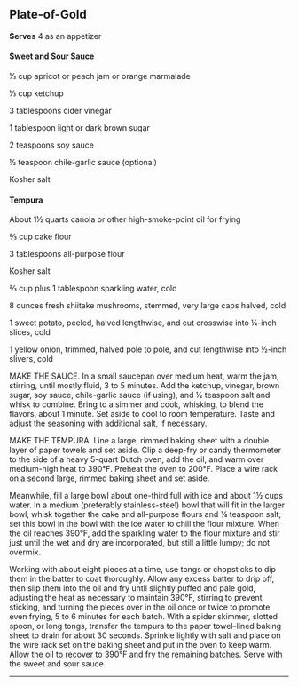 ﻿## Plate-of-Gold

**Serves** 4 as an appetizer

#### Sweet and Sour Sauce

⅓ cup apricot or peach jam or orange marmalade

⅓ cup ketchup

3 tablespoons cider vinegar

1 tablespoon light or dark brown sugar

2 teaspoons soy sauce

½ teaspoon chile-garlic sauce (optional)

Kosher salt

#### Tempura

About 1½ quarts canola or other high-smoke-point oil for frying

⅔ cup cake flour

3 tablespoons all-purpose flour

Kosher salt

⅔ cup plus 1 tablespoon sparkling water, cold

8 ounces fresh shiitake mushrooms, stemmed, very large caps halved, cold

1 sweet potato, peeled, halved lengthwise, and cut crosswise into ¼-inch slices, cold

1 yellow onion, trimmed, halved pole to pole, and cut lengthwise into ½-inch slivers, cold

MAKE THE SAUCE. In a small saucepan over medium heat, warm the jam, stirring, until mostly fluid, 3 to 5 minutes. Add the ketchup, vinegar, brown sugar, soy sauce, chile-garlic sauce (if using), and ½ teaspoon salt and whisk to combine. Bring to a simmer and cook, whisking, to blend the flavors, about 1 minute. Set aside to cool to room temperature. Taste and adjust the seasoning with additional salt, if necessary.

MAKE THE TEMPURA. Line a large, rimmed baking sheet with a double layer of paper towels and set aside. Clip a deep-fry or candy thermometer to the side of a heavy 5-quart Dutch oven, add the oil, and warm over medium-high heat to 390°F. Preheat the oven to 200°F. Place a wire rack on a second large, rimmed baking sheet and set aside.

Meanwhile, fill a large bowl about one-third full with ice and about 1½ cups water. In a medium (preferably stainless-steel) bowl that will fit in the larger bowl, whisk together the cake and all-purpose flours and ¾ teaspoon salt; set this bowl in the bowl with the ice water to chill the flour mixture. When the oil reaches 390°F, add the sparkling water to the flour mixture and stir just until the wet and dry are incorporated, but still a little lumpy; do not overmix.

Working with about eight pieces at a time, use tongs or chopsticks to dip them in the batter to coat thoroughly. Allow any excess batter to drip off, then slip them into the oil and fry until slightly puffed and pale gold, adjusting the heat as necessary to maintain 390°F, stirring to prevent sticking, and turning the pieces over in the oil once or twice to promote even frying, 5 to 6 minutes for each batch. With a spider skimmer, slotted spoon, or long tongs, transfer the tempura to the paper towel–lined baking sheet to drain for about 30 seconds. Sprinkle lightly with salt and place on the wire rack set on the baking sheet and put in the oven to keep warm. Allow the oil to recover to 390°F and fry the remaining batches. Serve with the sweet and sour sauce.

---

